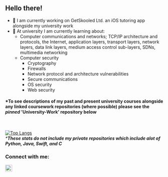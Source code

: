 ## Hello there!

- 🔭 I am currently working on GetSkooled Ltd. an iOS tutoring app alongside my university work
- 🌱 At university I am currently learning about:
  - Computer communications and networks; TCP/IP architecture and protocols, the Internet, application layers, transport layers, network layers, data link layers, medium access control sub-layers, SDNs, multimedia networking
  - Computer security
    - Cryptography
    - Firewalls
    - Network protocol and architecture vulnerabilities
    - Secure communications
    - OS security
    - Web security

#### *To see descriptions of my past and present university courses alongside any linked coursework repositories (where possible) please see the <em>pinned</em> 'University-Work' repository below
<br>

[![Top Langs](https://github-readme-stats.vercel.app/api/top-langs/?username=hwixley&layout=compact&langs_count=4)](https://github.com/anuraghazra/github-readme-stats)
<br/>
<em>***These stats do not include my private repositories which include alot of Python, Java, Swift, and C**</em>
<br>

### Connect with me:
[<img align="left" width="22px" src="https://cdns.iconmonstr.com/wp-content/assets/preview/2012/240/iconmonstr-linkedin-2.png" />][linkedin]

[linkedin]: https://www.linkedin.com/in/harry-wixley/
